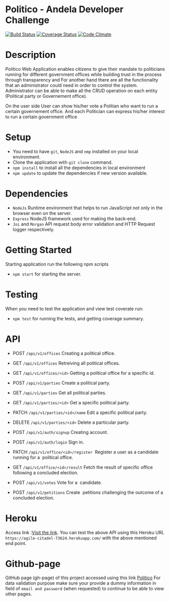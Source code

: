 # Politico -  Andela Developer Challenge

[![Build Status](https://travis-ci.org/niyobobo/Politico.svg?branch=develop)](https://travis-ci.org/niyobobo/Politico) [![Coverage Status](https://coveralls.io/repos/github/niyobobo/Politico/badge.svg?branch=develop)](https://coveralls.io/github/niyobobo/Politico?branch=develop) [![Code Climate](https://codeclimate.com/github/codeclimate/codeclimate/badges/gpa.svg)](https://codeclimate.com/github/niyobobo/Politico)

# Description

<p>Politico Web Application enables citizens to give their mandate to politicians running for different government offices while building trust in the process through transparency and For another hand there are all the functionality that an administrator could need in order to control the system. Administrator can be able to make all the CRUD operation on each entity (Political party or Governement office).</p> 

<p>On the user side User can show his/her vote a Politian who want to run a certain governement office. And each Politician can express his/her interest to run a certain government office</p>

# Setup
- You need to have `git`, `NodeJS` and `nmp` installed on your local environment.
- Clone the application with `git clone` command.
- `npm install` to install all the dependencies in local environment
- `npm update` to update the dependencies if new version available.

# Dependencies
* `NodeJs` Runtime environment that helps to run JavaScript not only in the browser even on the server.
* `Express` NodeJS framework used for making the back-end.
* `Joi` and `Morgan` API request body error validation and HTTP Request logger respectively.

# Getting Started
Starting application run the following npm scripts
* `npm start` for starting the server.

# Testing
When you need to test the application and view test coverate run:
* `npm test` for running the tests, and getting coverage summary.

# API

* POST `/api/v1/offices` Creating a political office.
* GET `/api/v1/offices` Retreiving all political offices. 
* GET `/api/v1/offices/<id>` Getting a political office for a specific id.

* POST `/api/v1/parties` Create a political party.
* GET `/api/v1/parties` Get all political parties.
* GET `/api/v1/parties/<id>` Get a specific political party.
* PATCH `/api/v1/parties/<id>/name` Edit a specific political party.
* DELETE `/api/v1/parties/<id>` Delete a particular party.

* POST `/api/v1/auth/signup` Creating account.
* POST `/api/v1/auth/login` Sign in.
* PATCH `/api/v1/office/<id>/register` ​ Register a user as a candidate running for a ​ political office​.
* GET `/api/v1/office/<id>/result` Fetch the result of specific office following a concluded election.
* POST `/api/v1/votes` Vote for a ​ candidate.
* POST `/api/v1/petitions` Create ​ petitions ​ challenging the outcome of a concluded election.

# Heroku

Access link :[Visit the link](https://agile-citadel-73624.herokuapp.com/). You can test the above API using this Heroku URL `https://agile-citadel-73624.herokuapp.com/` with the above mentioned end point.

# Github-page
GitHub page (gh-page) of this project accessed using this link [Politico](https://niyobobo.github.io/Politico/)  For data validation purpose make sure your provide a dummy information in field of `email and password` (when requested) to continue to be able to view other pages.
